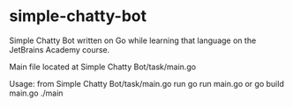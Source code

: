 # simple-chatty-bot
Simple Chatty Bot written on Go while learning that language on the JetBrains Academy course.

Main file located at Simple Chatty Bot/task/main.go

Usage:
  from Simple Chatty Bot/task/main.go run
  go run main.go
  or
  go build main.go
  ./main
